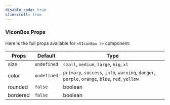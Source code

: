 ```yaml
---
disable_code: true
slimscroll: true
---
```


### VIconBox Props

Here is the full props available for `<VIconBox />` component:

| Props    | Default                                       | Type                                                                                                    |
| -------- | --------------------------------------------- | ------------------------------------------------------------------------------------------------------- |
| size     | <span class="is-undefined">`undefined`</span> | `small`, `medium`, `large`, `big`, `xl`                                                                 |
| color    | <span class="is-undefined">`undefined`</span> | `primary`, `success`, `info`, `warning`, `danger`, `purple`, `orange`, `blue`, `red`, `yellow` |
| rounded  | <span class="is-boolean">`false`</span>       | boolean                                                                                                 |
| bordered | <span class="is-boolean">`false`</span>       | boolean                                                                                                 |
